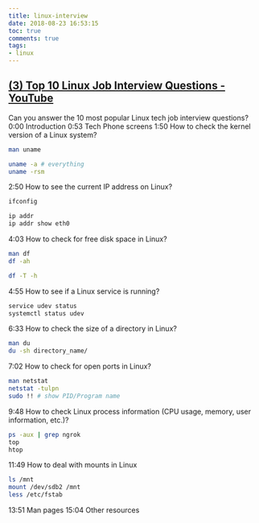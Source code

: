 ```yaml
---
title: linux-interview
date: 2018-08-23 16:53:15
toc: true
comments: true
tags:
- linux
---
```


## [(3) Top 10 Linux Job Interview Questions - YouTube](https://www.youtube.com/watch?v=l0QGLMwR-lY)
Can you answer the 10 most popular Linux tech job interview questions?
0:00 Introduction
0:53 Tech Phone screens
1:50 How to check the kernel version of a Linux system?
```sh 
man uname 

uname -a # everything
uname -rsm
```


2:50 How to see the current IP address on Linux?
```sh
ifconfig

ip addr
ip addr show eth0
```

4:03 How to check for free disk space in Linux?
```sh
man df
df -ah

df -T -h
```

4:55 How to see if a Linux service is running?
```sh
service udev status
systemctl status udev
```

6:33 How to check the size of a directory in Linux?
```sh
man du
du -sh directory_name/
```

7:02 How to check for open ports in Linux?
```sh
man netstat
netstat -tulpn
sudo !! # show PID/Program name
```

9:48 How to check Linux process information (CPU usage, memory, user information, etc.)?
```sh
ps -aux | grep ngrok
top
htop
```

11:49 How to deal with mounts in Linux
```sh
ls /mnt 
mount /dev/sdb2 /mnt
less /etc/fstab
```

13:51 Man pages
15:04 Other resources
